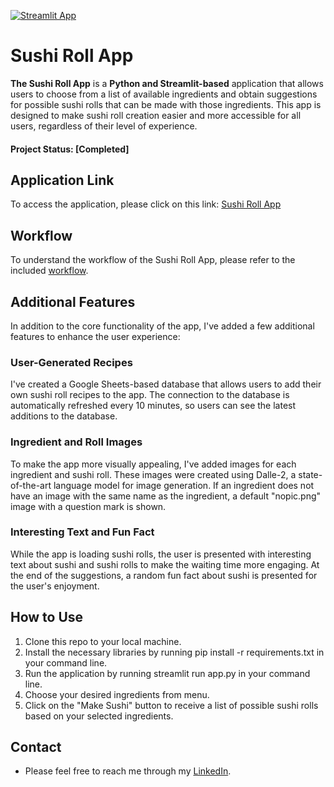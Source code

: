 [![Streamlit App](https://static.streamlit.io/badges/streamlit_badge_black_white.svg)](https://sushiroll.streamlit.app/)

# Sushi Roll App

**The Sushi Roll App** is a **Python and Streamlit-based** application that allows users to choose from a list of available ingredients and obtain suggestions for possible sushi rolls that can be made with those ingredients. This app is designed to make sushi roll creation easier and more accessible for all users, regardless of their level of experience. 

#### Project Status: [Completed]

## Application Link
To access the application, please click on this link: [Sushi Roll App](https://sushiroll.streamlit.app/)

## Workflow
To understand the workflow of the Sushi Roll App, please refer to the included [workflow](workflow/workflow.pdf).

## Additional Features
In addition to the core functionality of the app, I've added a few additional features to enhance the user experience:

### User-Generated Recipes
I've created a Google Sheets-based database that allows users to add their own sushi roll recipes to the app. The connection to the database is automatically refreshed every 10 minutes, so users can see the latest additions to the database.

### Ingredient and Roll Images
To make the app more visually appealing, I've added images for each ingredient and sushi roll. These images were created using Dalle-2, a state-of-the-art language model for image generation. If an ingredient does not have an image with the same name as the ingredient, a default "nopic.png" image with a question mark is shown.

### Interesting Text and Fun Fact
While the app is loading sushi rolls, the user is presented with interesting text about sushi and sushi rolls to make the waiting time more engaging. At the end of the suggestions, a random fun fact about sushi is presented for the user's enjoyment.

## How to Use
1. Clone this repo to your local machine.
2. Install the necessary libraries by running pip install -r requirements.txt in your command line.
3. Run the application by running streamlit run app.py in your command line.
4. Choose your desired ingredients from menu.
5. Click on the "Make Sushi" button to receive a list of possible sushi rolls based on your selected ingredients.

## Contact
* Please feel free to reach me through my [LinkedIn](http://linkedin.com/in/dominikdawiec/).  
